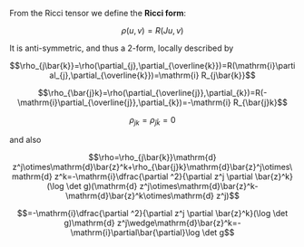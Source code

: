 From the Ricci tensor we define the **Ricci form**:

$$\rho(u,v)=R(Ju,v)$$

It is anti-symmetric, and thus a 2-form, locally described by

$$\rho_{j\bar{k}}=\rho(\partial_{j},\partial_{\overline{k}})=R(\mathrm{i}\partial_{j},\partial_{\overline{k}})=\mathrm{i} R_{j\bar{k}}$$

$$\rho_{\bar{j}k}=\rho(\partial_{\overline{j}},\partial_{k})=R(-\mathrm{i}\partial_{\overline{j}},\partial_{k})=-\mathrm{i} R_{\bar{j}k}$$

$$\rho_{jk}=\rho_{\bar{j}\bar{k}}=0$$

and also

$$\rho=\rho_{j\bar{k}}\mathrm{d} z^j\otimes\mathrm{d}\bar{z}^k+\rho_{\bar{j}k}\mathrm{d}\bar{z}^j\otimes\mathrm{d} z^k=-\mathrm{i}\dfrac{\partial ^2}{\partial z^j \partial \bar{z}^k}(\log \det g)(\mathrm{d} z^j\otimes\mathrm{d}\bar{z}^k-\mathrm{d}\bar{z}^k\otimes\mathrm{d} z^j)$$

$$=-\mathrm{i}\dfrac{\partial ^2}{\partial z^j \partial \bar{z}^k}(\log \det g)\mathrm{d} z^j\wedge\mathrm{d}\bar{z}^k=-\mathrm{i}\partial\bar{\partial}\log \det g$$